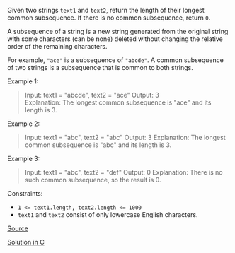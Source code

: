Given two strings `text1` and `text2`, return the length of their longest common subsequence. If there is no common subsequence, return `0`.

A subsequence of a string is a new string generated from the original string with some characters (can be none) deleted without changing the relative order of the remaining characters.

For example, `"ace"` is a subsequence of `"abcde"`.
A common subsequence of two strings is a subsequence that is common to both strings.

 

Example 1:

> Input: text1 = "abcde", text2 = "ace" 
> Output: 3  
> Explanation: The longest common subsequence is "ace" and its length is 3.

Example 2:

> Input: text1 = "abc", text2 = "abc"
> Output: 3
> Explanation: The longest common subsequence is "abc" and its length is 3.

Example 3:

> Input: text1 = "abc", text2 = "def"
> Output: 0
> Explanation: There is no such common subsequence, so the result is 0.
 

Constraints:

- `1 <= text1.length, text2.length <= 1000`
- `text1` and `text2` consist of only lowercase English characters.

[Source](https://leetcode.com/problems/longest-common-subsequence)

[Solution in C](01143.c)